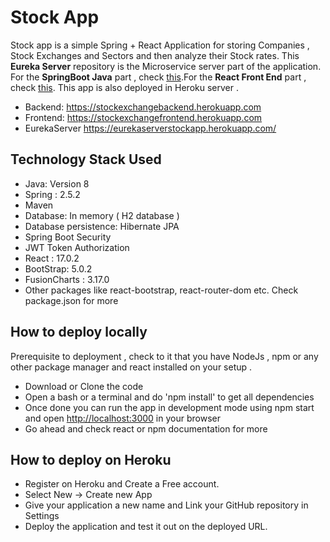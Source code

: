 # Stock App

Stock app is a simple Spring + React Application for storing Companies , Stock Exchanges and Sectors and then analyze their Stock rates. This **Eureka Server** repository is the Microservice server part of the application. For the **SpringBoot Java** part , check [this](https://github.com/Dibyanshu-gtm/stockexchangebackend).For the **React Front End** part , check [this](https://github.com/Dibyanshu-gtm/clientapp). This app is also deployed in Heroku server . 
* Backend: https://stockexchangebackend.herokuapp.com
* Frontend: https://stockexchangefrontend.herokuapp.com
* EurekaServer https://eurekaserverstockapp.herokuapp.com/



## Technology Stack Used
* Java: Version 8
* Spring : 2.5.2
* Maven
* Database:  In memory ( H2 database )
* Database persistence: Hibernate JPA
* Spring Boot Security
* JWT Token Authorization
* React : 17.0.2
* BootStrap: 5.0.2
* FusionCharts : 3.17.0
* Other packages like react-bootstrap, react-router-dom etc. Check package.json for more 

## How to deploy locally

Prerequisite to deployment , check to it that you have NodeJs , npm or any other package manager and react installed on your setup .

* Download or Clone the code 
* Open a bash or a terminal and do 'npm install' to get all dependencies
* Once done you can run the app in development mode using npm start and open [http://localhost:3000](http://localhost:3000/) in your browser
* Go ahead and check react or npm documentation for more

## How to deploy on Heroku

* Register on Heroku and Create a Free account.
* Select New -> Create new App
* Give your application a new name and Link your GitHub repository in Settings
* Deploy the application and test it out on the deployed URL.
